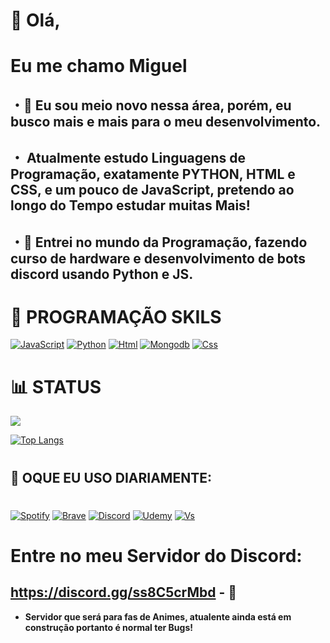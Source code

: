 # **👋 Olá**,
# Eu me chamo **Miguel**
## ・🗿 Eu sou meio novo nessa área, porém, eu busco mais e mais para o meu desenvolvimento.
## ・ Atualmente estudo **Linguagens de Programação**, exatamente **PYTHON**, **HTML** e **CSS**, e um pouco de **JavaScript**, pretendo ao longo do Tempo estudar muitas Mais!
## ・🤖 Entrei no mundo da **Programação**, fazendo **curso de hardware e desenvolvimento de bots discord** usando **Python** e **JS**.

#
# 🐍 **PROGRAMAÇÃO SKILS**
[![JavaScript](https://img.shields.io/badge/JavaScript-F7DF1E?style=for-the-badge&logo=javascript&logoColor=black)](https://nodejs.org/en) [![Python](https://img.shields.io/badge/Python-3776AB?style=for-the-badge&logo=python&logoColor=white)](https://www.python.org/) [![Html](https://img.shields.io/badge/HTML5-E34F26?style=for-the-badge&logo=html5&logoColor=white
)](https://logodownload.org/wp-content/uploads/2016/10/html5-logo-11.png) [![Mongodb](https://img.shields.io/badge/MongoDB-4EA94B?style=for-the-badge&logo=mongodb&logoColor=white
)](https://www.bing.com/search?q=mongo+db&cvid=9378168bce184494a4ea4ca2016b9c3b&aqs=edge..69i57j0l8.4218j0j4&FORM=ANAB01&PC=ASTS) [![Css](https://img.shields.io/badge/CSS3-1572B6?style=for-the-badge&logo=css3&logoColor=white
)](https://1000marcas.net/wp-content/uploads/2021/02/CSS-Logo.png)
#
# 📊 **STATUS**
<picture>
<source 
  srcset="https://github-readme-stats.vercel.app/api?username=Migas007&show_icons=true&theme=dark"
  media="(prefers-color-scheme: dark)"
/>
<source
  srcset="https://github-readme-stats.vercel.app/api?username=anuraghazra&show_icons=true"
  media="(prefers-color-scheme: tokyonight), (prefers-color-scheme: tokyonight)"
/>
<img src="https://github-readme-stats.vercel.app/api?username=anuraghazra&show_icons=true" />
</picture>

[![Top Langs](https://github-readme-stats.vercel.app/api/top-langs/?username=Migas007&layout=compact)](https://github.com/Migas007/github-readme-stats)
#
## 📸 **OQUE EU USO DIARIAMENTE:**
#
[![Spotify](https://img.shields.io/badge/Spotify-1ED760?&style=for-the-badge&logo=spotify&logoColor=white)]() [![Brave](https://img.shields.io/badge/Brave-FF1B2D?style=for-the-badge&logo=Brave&logoColor=white
)]() [![Discord](https://img.shields.io/badge/Discord-7289DA?style=for-the-badge&logo=discord&logoColor=white)](https://discord.com/) [![Udemy](https://img.shields.io/badge/Udemy-EC5252?style=for-the-badge&logo=Udemy&logoColor=white
)]() [![Vs](https://img.shields.io/badge/Visual_Studio_Code-0078D4?style=for-the-badge&logo=visual%20studio%20code&logoColor=white)]() 


#
# **Entre no meu Servidor do Discord:**
## https://discord.gg/ss8C5crMbd - 👀
- **Servidor que será para fas de Animes, atualente ainda está em construção portanto é normal ter Bugs!**

